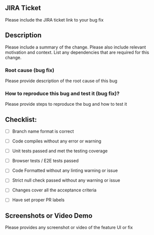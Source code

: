 ## JIRA Ticket

Please include the JIRA ticket link to your bug fix

## Description

Please include a summary of the change. Please also include relevant motivation and context. List any dependencies that are required for this change.

### Root cause (bug fix)

Please provide description of the root cause of this bug

### How to reproduce this bug and test it (bug fix)?

Please provide steps to reproduce the bug and how to test it


## Checklist:

- [ ] Branch name format is correct
- [ ] Code compiles without any error or warning
- [ ] Unit tests passed and met the testing coverage
- [ ] Browser tests / E2E tests passed
- [ ] Code Formatted without any linting warning or issue
- [ ] Strict null check passed without any warning or issue
- [ ] Changes cover all the acceptance criteria
- [ ] Have set proper PR labels



## Screenshots or Video Demo

Please provides any screenshot or video of the feature UI or fix

